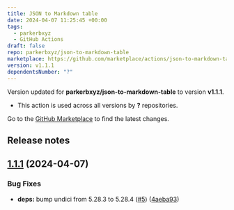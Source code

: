 ```yaml
---
title: JSON to Markdown table
date: 2024-04-07 11:25:45 +00:00
tags:
  - parkerbxyz
  - GitHub Actions
draft: false
repo: parkerbxyz/json-to-markdown-table
marketplace: https://github.com/marketplace/actions/json-to-markdown-table
version: v1.1.1
dependentsNumber: "?"
---
```



Version updated for **parkerbxyz/json-to-markdown-table** to version **v1.1.1**.
- This action is used across all versions by **?** repositories.

Go to the [GitHub Marketplace](https://github.com/marketplace/actions/json-to-markdown-table) to find the latest changes.

## Release notes

## [1.1.1](https://github.com/parkerbxyz/json-to-markdown-table/compare/v1.1.0...v1.1.1) (2024-04-07)


### Bug Fixes

* **deps:** bump undici from 5.28.3 to 5.28.4 ([#5](https://github.com/parkerbxyz/json-to-markdown-table/issues/5)) ([4aeba93](https://github.com/parkerbxyz/json-to-markdown-table/commit/4aeba93a046e82a9bbb7397f5028cb54f39ea14e))
